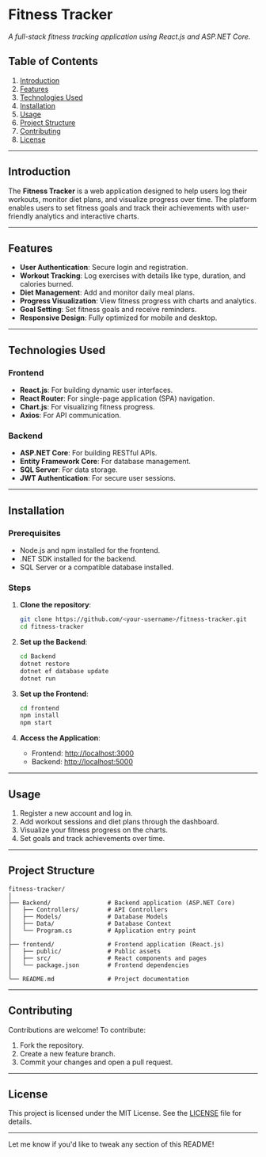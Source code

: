 

# **Fitness Tracker**  
*A full-stack fitness tracking application using React.js and ASP.NET Core.*

## **Table of Contents**
1. [Introduction](#introduction)  
2. [Features](#features)  
3. [Technologies Used](#technologies-used)  
4. [Installation](#installation)  
5. [Usage](#usage)  
6. [Project Structure](#project-structure)  
7. [Contributing](#contributing)  
8. [License](#license)  

---

## **Introduction**
The **Fitness Tracker** is a web application designed to help users log their workouts, monitor diet plans, and visualize progress over time. The platform enables users to set fitness goals and track their achievements with user-friendly analytics and interactive charts.

---

## **Features**
- **User Authentication**: Secure login and registration.  
- **Workout Tracking**: Log exercises with details like type, duration, and calories burned.  
- **Diet Management**: Add and monitor daily meal plans.  
- **Progress Visualization**: View fitness progress with charts and analytics.  
- **Goal Setting**: Set fitness goals and receive reminders.  
- **Responsive Design**: Fully optimized for mobile and desktop.  

---

## **Technologies Used**
### Frontend
- **React.js**: For building dynamic user interfaces.  
- **React Router**: For single-page application (SPA) navigation.  
- **Chart.js**: For visualizing fitness progress.  
- **Axios**: For API communication.  

### Backend
- **ASP.NET Core**: For building RESTful APIs.  
- **Entity Framework Core**: For database management.  
- **SQL Server**: For data storage.  
- **JWT Authentication**: For secure user sessions.  

---

## **Installation**
### Prerequisites
- Node.js and npm installed for the frontend.  
- .NET SDK installed for the backend.  
- SQL Server or a compatible database installed.  

### Steps
1. **Clone the repository**:
   ```bash
   git clone https://github.com/<your-username>/fitness-tracker.git
   cd fitness-tracker
   ```

2. **Set up the Backend**:
   ```bash
   cd Backend
   dotnet restore
   dotnet ef database update
   dotnet run
   ```

3. **Set up the Frontend**:
   ```bash
   cd frontend
   npm install
   npm start
   ```

4. **Access the Application**:  
   - Frontend: [http://localhost:3000](http://localhost:3000)  
   - Backend: [http://localhost:5000](http://localhost:5000)  

---

## **Usage**
1. Register a new account and log in.  
2. Add workout sessions and diet plans through the dashboard.  
3. Visualize your fitness progress on the charts.  
4. Set goals and track achievements over time.  

---

## **Project Structure**
```plaintext
fitness-tracker/
│
├── Backend/                # Backend application (ASP.NET Core)
│   ├── Controllers/        # API Controllers
│   ├── Models/             # Database Models
│   ├── Data/               # Database Context
│   └── Program.cs          # Application entry point
│
├── frontend/               # Frontend application (React.js)
│   ├── public/             # Public assets
│   ├── src/                # React components and pages
│   └── package.json        # Frontend dependencies
│
└── README.md               # Project documentation
```

---

## **Contributing**
Contributions are welcome! To contribute:  
1. Fork the repository.  
2. Create a new feature branch.  
3. Commit your changes and open a pull request.  

---

## **License**
This project is licensed under the MIT License. See the [LICENSE](LICENSE) file for details.

---

Let me know if you'd like to tweak any section of this README!
